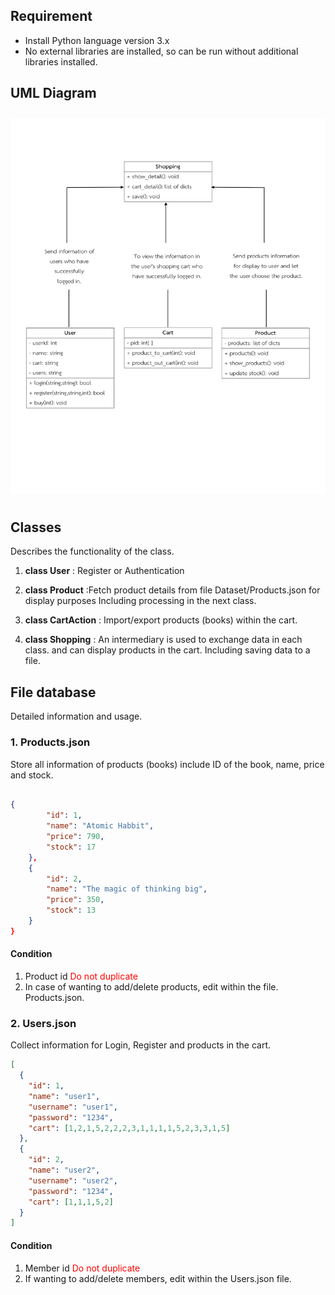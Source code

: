 
## Requirement


* Install Python language version 3.x
* No external libraries are installed, so can be run without additional libraries installed.

## UML Diagram

<img style="margin:10px 0px" width="700px" height="600px" alt="Structure classes" src="UML.png">






## Classes

Describes the functionality of the class.
1. **class User** :  Register or Authentication 

2. **class Product** :Fetch product details from file Dataset/Products.json for display purposes Including processing in the next class.

3. **class CartAction** : Import/export products (books) within the cart.

4. **class Shopping** : An intermediary is used to exchange data in each class. and can display products in the cart. Including saving data to a file.


## File database

Detailed information and usage.


### 1. Products.json

Store all information of products (books) include ID of the book, name, price and  stock.

```json
 
{
        "id": 1,
        "name": "Atomic Habbit",
        "price": 790,
        "stock": 17
    },
    {
        "id": 2,
        "name": "The magic of thinking big",
        "price": 350,
        "stock": 13
    }
}

```

#### Condition

1. Product id <span style="color:red">Do not duplicate</span>
2. In case of wanting to add/delete products, edit within the file. Products.json.

### 2. Users.json

Collect information for Login, Register and products in the cart.

```json
[   
  {
    "id": 1,
    "name": "user1",
    "username": "user1",
    "password": "1234",
    "cart": [1,2,1,5,2,2,2,3,1,1,1,1,5,2,3,3,1,5] 
  },
  {
    "id": 2,
    "name": "user2",
    "username": "user2",
    "password": "1234",
    "cart": [1,1,1,5,2]
  }
]
```

#### Condition
1. Member id <span style="color:red">Do not duplicate</span>
2. If wanting to add/delete members, edit within the Users.json file.
